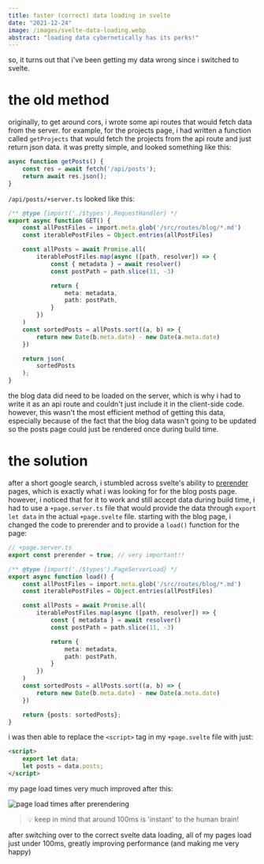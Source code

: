```yaml
---
title: faster (correct) data loading in svelte
date: "2021-12-24"
image: /images/svelte-data-loading.webp
abstract: "loading data cybernetically has its perks!"
---
```

so, it turns out that i've been getting my data wrong since i switched to svelte.
# the old method
originally, to get around cors, i wrote some api routes that would fetch data from the server. for example, for the projects page, i had written a function called `getProjects` that would fetch the projects from the api route and just return json data. it was pretty simple, and looked something like this:
```javascript
async function getPosts() {
    const res = await fetch('/api/posts');
    return await res.json();
}
```
`/api/posts/+server.ts` looked like this:
```ts
/** @type {import('./$types').RequestHandler} */
export async function GET() {
    const allPostFiles = import.meta.glob('/src/routes/blog/*.md')
    const iterablePostFiles = Object.entries(allPostFiles)

    const allPosts = await Promise.all(
        iterablePostFiles.map(async ([path, resolver]) => {
            const { metadata } = await resolver()
            const postPath = path.slice(11, -3)

            return {
                meta: metadata,
                path: postPath,
            }
        })
    )
    const sortedPosts = allPosts.sort((a, b) => {
        return new Date(b.meta.date) - new Date(a.meta.date)
    })

    return json(
        sortedPosts
    );
}
```
the blog data did need to be loaded on the server, which is why i had to write it as an api route and couldn't just include it in the client-side code. however, this wasn't the most efficient method of getting this data, especially because of the fact that the blog data wasn't going to be updated so the posts page could just be rendered once during build time.

# the solution
after a short google search, i stumbled across svelte's ability to [prerender](https://kit.svelte.dev/docs/page-options#prerender) pages, which is exactly what i was looking for for the blog posts page. however, i noticed that for it to work and still accept data during build time, i had to use a `+page.server.ts` file that would provide the data through `export let data` in the actual `+page.svelte` file. starting with the blog page, i changed the code to prerender and to provide a `load()` function for the page:
```ts
// +page.server.ts
export const prerender = true; // very important!!

/** @type {import('./$types').PageServerLoad} */
export async function load() {
    const allPostFiles = import.meta.glob('/src/routes/blog/*.md')
    const iterablePostFiles = Object.entries(allPostFiles)

    const allPosts = await Promise.all(
        iterablePostFiles.map(async ([path, resolver]) => {
            const { metadata } = await resolver()
            const postPath = path.slice(11, -3)

            return {
                meta: metadata,
                path: postPath,
            }
        })
    )
    const sortedPosts = allPosts.sort((a, b) => {
        return new Date(b.meta.date) - new Date(a.meta.date)
    })

    return {posts: sortedPosts};
}
```
i was then able to replace the `<script>` tag in my `+page.svelte` file with just:
```html
<script>
    export let data;
    let posts = data.posts;
</script>
```
my page load times very much improved after this:

![page load times after prerendering](https://cdn.thrzl.xyz/r/vivaldi_8y4nZxjrjP.png)
> 💡 keep in mind that around 100ms is 'instant' to the human brain!

after switching over to the correct svelte data loading, all of my pages load just under 100ms, greatly improving performance (and making me very happy)